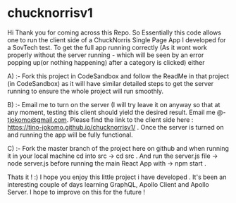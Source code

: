 # chucknorrisv1

Hi Thank you for coming across this Repo. So Essentially this code allows one to run the client side of a ChuckNorris Single Page App I developed for a SovTech test.
To get the full app running correctly (As it wont work properly without the server running - which will be seen by an error popping up(or nothing happening) after a category is clicked)
either 

A) :- Fork this project in CodeSandbox and follow the ReadMe in that project (in CodeSandbox) as it will have similar detailed steps to get the server running to ensure the whole project will run smoothly.

B) :- Email me to turn on the server (I will try leave it on anyway so that at any moment, testing this client should yield the desired result. Email me @- tjokomo@gmail.com. Please find the link to the client side here : https://tino-jokomo.github.io/chucknorrisv1/  . Once the server is turned on and running the app will be fully functional.

C) :-  Fork the master branch of the project here on github and when running it in your local machine cd into src -> cd src . And run the server.js file -> node server.js before running the main React App with -> npm start .

Thats it ! :) I hope you enjoy this little project i have developed . It's been an interesting couple of days learning GraphQL, Apollo Client and Apollo Server. I hope to improve on this for the future !
